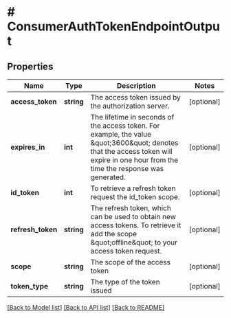 # # ConsumerAuthTokenEndpointOutput

## Properties

| Name              | Type       | Description                                                                                                                                                                            | Notes      |
| ----------------- | ---------- | -------------------------------------------------------------------------------------------------------------------------------------------------------------------------------------- | ---------- |
| **access_token**  | **string** | The access token issued by the authorization server.                                                                                                                                   | [optional] |
| **expires_in**    | **int**    | The lifetime in seconds of the access token. For example, the value \&quot;3600\&quot; denotes that the access token will expire in one hour from the time the response was generated. | [optional] |
| **id_token**      | **int**    | To retrieve a refresh token request the id_token scope.                                                                                                                                | [optional] |
| **refresh_token** | **string** | The refresh token, which can be used to obtain new access tokens. To retrieve it add the scope \&quot;offline\&quot; to your access token request.                                     | [optional] |
| **scope**         | **string** | The scope of the access token                                                                                                                                                          | [optional] |
| **token_type**    | **string** | The type of the token issued                                                                                                                                                           | [optional] |

[[Back to Model list]](../../README.md#models) [[Back to API list]](../../README.md#endpoints) [[Back to README]](../../README.md)
